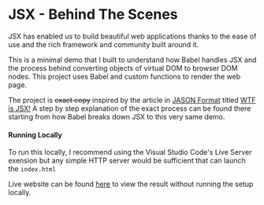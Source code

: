# JSX - Behind The Scenes

JSX has enabled us to build beautiful web applications thanks to the ease of use and the rich framework and community built around it.

This is a minimal demo that I built to understand how Babel handles JSX and the process behind converting objects of virtual DOM to browser DOM nodes. This project uses Babel and custom functions to render the web page.

The project is ~~exact copy~~ inspired by the article in [JASON Format](https://jasonformat.com/) titled [WTF is JSX!](https://jasonformat.com/wtf-is-jsx/) A step by step explanation of the exact process can be found there starting from how Babel breaks down JSX to this very same demo.

#### Running Locally

To run this locally, I recommend using the Visual Studio Code's Live Server exension but any simple HTTP server would be sufficient that can launch the `index.html`

Live website can be found [here](https://kriyszig.github.io/jsx/) to view the result without running the setup locally.
